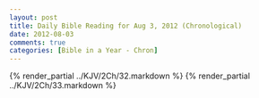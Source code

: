 ```yaml
---
layout: post
title: Daily Bible Reading for Aug 3, 2012 (Chronological)
date: 2012-08-03
comments: true
categories: [Bible in a Year - Chron]
---
```

{% render_partial ../KJV/2Ch/32.markdown %}
{% render_partial ../KJV/2Ch/33.markdown %}
